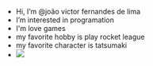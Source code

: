  -  Hi, I’m @joão victor fernandes de lima
-  I’m interested in programation
-  I'm love games
-  my favorite hobby is play rocket league
-  my favorite character is tatsumaki
-  <img src="https://cdn.jsdelivr.net/gh/devicons/devicon@latest/icons/c/c-original.svg" />
